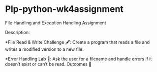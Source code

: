 # Plp-python-wk4assignment
File Handling and Exception Handling Assignment

Description:

*File Read & Write Challenge 🖋️: Create a program that reads a file and writes a modified version to a new file.

*Error Handling Lab 🧪: Ask the user for a filename and handle errors if it doesn’t exist or can’t be read.
Outcomes 🎉

